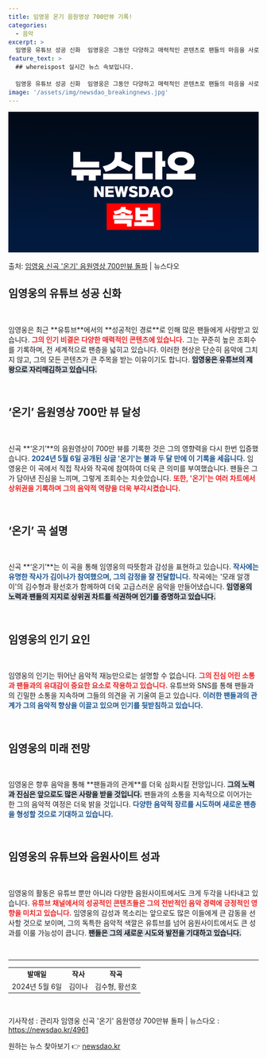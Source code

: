 ```yaml
---
title: 임영웅 온기 음원영상 700만뷰 기록!
categories:
  - 음악
excerpt: >
  임영웅 유튜브 성공 신화  임영웅은 그동안 다양하고 매력적인 콘텐츠로 팬들의 마음을 사로잡으며, 유튜브에서 …
feature_text: >
  ## whereispost 실시간 뉴스 속보입니다.

  임영웅 유튜브 성공 신화  임영웅은 그동안 다양하고 매력적인 콘텐츠로 팬들의 마음을 사로잡으며, 유튜브에서 …
image: '/assets/img/newsdao_breakingnews.jpg'
---
```


![뉴스다오 속보](/assets/img/newsdao_breakingnews.jpg)

<p>출처: <a href="https://newsdao.kr/4961" rel="dofollow">임영웅 신곡 '온기' 음원영상 700만뷰 돌파</a> | 뉴스다오</p>

<h2 data-ke-size="size26">임영웅의 유튜브 성공 신화</h2>

<p data-ke-size="size16">&nbsp;</p>  
임영웅은 최근 **유튜브**에서의 **성공적인 경로**로 인해 많은 팬들에게 사랑받고 있습니다. <b><span style="color: #ee2323;">그의 인기 비결은 다양한 매력적인 콘텐츠에 있습니다.</span></b> 그는 꾸준히 높은 조회수를 기록하며, 전 세계적으로 팬층을 넓히고 있습니다. 이러한 현상은 단순히 음악에 그치지 않고, 그의 모든 콘텐츠가 큰 주목을 받는 이유이기도 합니다. <b><span style="background-color: #21538527;">임영웅은 유튜브의 제왕으로 자리매김하고 있습니다.</span></b> 

<p data-ke-size="size16">&nbsp;</p>

<h2 data-ke-size="size26">‘온기’ 음원영상 700만 뷰 달성</h2>

<p data-ke-size="size16">&nbsp;</p>  
신곡 **‘온기’**의 음원영상이 700만 뷰를 기록한 것은 그의 영향력을 다시 한번 입증했습니다. <b><span style="color: #1a5490;">2024년 5월 6일 공개된 싱글 '온기'는 불과 두 달 만에 이 기록을 세웁니다.</span></b> 임영웅은 이 곡에서 직접 작사와 작곡에 참여하여 더욱 큰 의미를 부여했습니다. 팬들은 그가 담아낸 진심을 느끼며, 그렇게 조회수는 치솟았습니다. <b><span style="color: #ee2323;">또한, '온기'는 여러 차트에서 상위권을 기록하며 그의 음악적 역량을 더욱 부각시켰습니다.</span></b> 

<p data-ke-size="size16">&nbsp;</p>

<h2 data-ke-size="size26">‘온기’ 곡 설명</h2>

<p data-ke-size="size16">&nbsp;</p>  
신곡 **‘온기’**는 이 곡을 통해 임영웅의 따뜻함과 감성을 표현하고 있습니다. <b><span style="color: #1a5490;">작사에는 유명한 작사가 김이나가 참여했으며, 그의 감정을 잘 전달합니다.</span></b> 작곡에는 '모래 알갱이'의 김수형과 황선호가 함께하여 더욱 고급스러운 음악을 만들어냈습니다. <b><span style="background-color: #21538527;">임영웅의 노력과 팬들의 지지로 상위권 차트를 석권하며 인기를 증명하고 있습니다.</span></b> 

<p data-ke-size="size16">&nbsp;</p>

<h2 data-ke-size="size26">임영웅의 인기 요인</h2>

<p data-ke-size="size16">&nbsp;</p>  
임영웅의 인기는 뛰어난 음악적 재능만으로는 설명할 수 없습니다. <b><span style="color: #ee2323;">그의 진심 어린 소통과 팬들과의 유대감이 중요한 요소로 작용하고 있습니다.</span></b> 유튜브와 SNS를 통해 팬들과의 긴밀한 소통을 지속하며 그들의 의견을 귀 기울여 듣고 있습니다. <b><span style="color: #1a5490;">이러한 팬들과의 관계가 그의 음악적 향상을 이끌고 있으며 인기를 뒷받침하고 있습니다.</span></b> 

<p data-ke-size="size16">&nbsp;</p>

<h2 data-ke-size="size26">임영웅의 미래 전망</h2>

<p data-ke-size="size16">&nbsp;</p>  
임영웅은 향후 음악을 통해 **팬들과의 관계**를 더욱 심화시킬 전망입니다. <b><span style="background-color: #21538527;">그의 노력과 진심은 앞으로도 많은 사랑을 받을 것입니다.</span></b> 팬들과의 소통을 지속적으로 이어가는 한 그의 음악적 여정은 더욱 밝을 것입니다. <b><span style="color: #1a5490;">다양한 음악적 장르를 시도하며 새로운 팬층을 형성할 것으로 기대하고 있습니다.</span></b> 

<p data-ke-size="size16">&nbsp;</p>

<h2 data-ke-size="size26">임영웅의 유튜브와 음원사이트 성과</h2>

<p data-ke-size="size16">&nbsp;</p>  
임영웅의 활동은 유튜브 뿐만 아니라 다양한 음원사이트에서도 크게 두각을 나타내고 있습니다. <b><span style="color: #ee2323;">유튜브 채널에서의 성공적인 콘텐츠들은 그의 전반적인 음악 경력에 긍정적인 영향을 미치고 있습니다.</span></b> 임영웅의 감성과 목소리는 앞으로도 많은 이들에게 큰 감동을 선사할 것으로 보이며, 그의 독특한 음악적 색깔은 유튜브를 넘어 음원사이트에서도 큰 성과를 이룰 가능성이 큽니다. <b><span style="background-color: #21538527;">팬들은 그의 새로운 시도와 발전을 기대하고 있습니다.</span></b>

<p data-ke-size="size16">&nbsp;</p>

<hr />
<table style="width: 100%;">
    <tr>
        <td style="text-align: center; height: 17px;"><b>발매일</b></td>
        <td style="text-align: center; height: 17px;"><b>작사</b></td>
        <td style="text-align: center; height: 17px;"><b>작곡</b></td>
    </tr>
    <tr>
        <td style="text-align: center; height: 17px;">2024년 5월 6일</td>
        <td style="text-align: center; height: 17px;">김이나</td>
        <td style="text-align: center; height: 17px;">김수형, 황선호</td>
    </tr>
</table>

<p data-ke-size="size16">&nbsp;</p>
기사작성 : 관리자  
임영웅 신곡 '온기' 음원영상 700만뷰 돌파 | 뉴스다오  : <a href="https://newsdao.kr/4961">https://newsdao.kr/4961</a> 

원하는 뉴스 찾아보기 👉 <a href="https://newsdao.kr" rel="dofollow">newsdao.kr</a>


